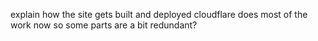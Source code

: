 explain how the site gets built and deployed
cloudflare does most of the work now so some parts are a bit redundant?